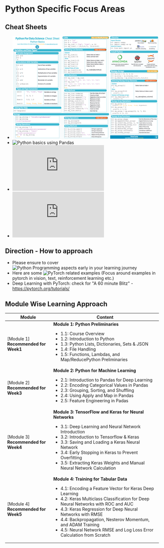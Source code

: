 # Python Specific Focus Areas

## Cheat Sheets
- ![Python Basics cheatsheets](/Python/Basics/PythonBasics_Cheatsheets.png)
- ![Python basics using Pandas](http://datacamp-community-prod.s3.amazonaws.com/dbed353d-2757-4617-8206-8767ab379ab3)
- ![Beginner's guide and cheatsheets](https://ehmatthes.github.io/pcc/cheatsheets/README.html)
- ![PyTorch cheatsheets](https://pytorch.org/tutorials/beginner/ptcheat.html)


## Direction - How to approach
- Please ensure to cover ![Python Programming aspects early in your learning journey](https://github.com/kkm24132/Mentoring_Enablement/tree/master/Python/Basics)
- Here are some ![PyTorch related examples](https://github.com/pytorch/examples/) (Focus around examples in pytorch in vision, text, reinforcement learning etc.)
- Deep Learning with PyTorch: check for "A 60 minute Blitz" - https://pytorch.org/tutorials/


## Module Wise Learning Approach

Module|Content
---|---
[Module 1]<br>**Recommended for Week1** | **Module 1: Python Preliminaries**<ul><li>1.1: Course Overview<li>1.2: Introduction to Python<li>1.3: Python Lists, Dictionaries, Sets & JSON<li>1.4: File Handling<li>1.5: Functions, Lambdas, and Map/ReducePython Preliminaries</ul>
[Module 2]<br>**Recommended for Week3** | **Module 2: Python for Machine Learning**<ul><li>2.1: Introduction to Pandas for Deep Learning<li>2.2: Encoding Categorical Values in Pandas<li>2.3: Grouping, Sorting, and Shuffling<li>2.4: Using Apply and Map in Pandas<li>2.5: Feature Engineering in Padas </ul>
[Module 3]<br>**Recommended for Week4** | **Module 3: TensorFlow and Keras for Neural Networks**<ul><li>3.1: Deep Learning and Neural Network Introduction<li>3.2: Introduction to Tensorflow & Keras<li>3.3: Saving and Loading a Keras Neural Network<li>3.4: Early Stopping in Keras to Prevent Overfitting<li>3.5: Extracting Keras Weights and Manual Neural Network Calculation</ul>
[Module 4]<br>**Recommended for Week5** | **Module 4: Training for Tabular Data**<ul><li>4.1: Encoding a Feature Vector for Keras Deep Learning<li>4.2: Keras Multiclass Classification for Deep Neural Networks with ROC and AUC<li>4.3: Keras Regression for Deep Neural Networks with RMSE<li>4.4: Backpropagation, Nesterov Momentum, and ADAM Training<li>4.5: Neural Network RMSE and Log Loss Error Calculation from Scratch</ul>
